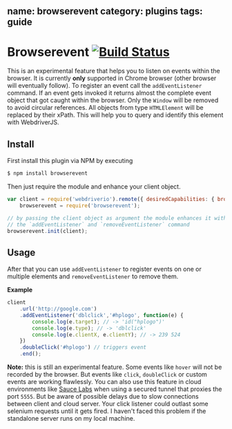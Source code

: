 name: browserevent
category: plugins
tags: guide
---

Browserevent [![Build Status](https://travis-ci.org/webdriverjs/browserevent.svg?branch=master)](https://travis-ci.org/webdriverjs/browserevent)
============

This is an experimental feature that helps you to listen on events within the browser. It
is currently **only** supported in Chrome browser (other browser will eventually follow).
To register an event call the `addEventListener` command. If an event gets invoked it returns
almost the complete event object that got caught within the browser. Only the `Window` will
be removed to avoid circular references. All objects from type `HTMLElement` will be
replaced by their xPath. This will help you to query and identify this element with WebdriverJS.

## Install

First install this plugin via NPM by executing

```sh
$ npm install browserevent
```

Then just require the module and enhance your client object.

```js
var client = require('webdriverio').remote({ desiredCapabilities: { browserName: 'chrome' } }),
    browserevent = require('browserevent');

// by passing the client object as argument the module enhances it with
// the `addEventListener` and `removeEventListener` command
browserevent.init(client);
```

## Usage

After that you can use `addEventListener` to register events on one or multiple elements
and `removeEventListener` to remove them.

**Example**

```js
client
    .url('http://google.com')
    .addEventListener('dblclick','#hplogo', function(e) {
        console.log(e.target); // -> 'id("hplogo")'
        console.log(e.type); // -> 'dblclick'
        console.log(e.clientX, e.clientY); // -> 239 524
    })
    .doubleClick('#hplogo') // triggers event
    .end();
```

**Note:** this is still an experimental feature. Some events like `hover` will not be recorded
by the browser. But events like `click`, `doubleClick` or custom events are working flawlessly.
You can also use this feature in cloud environments like [Sauce Labs](https://saucelabs.com)
when using a secured tunnel that proxies the port `5555`. But be aware of possible delays due
to slow connections between client and cloud server. Your click listener could outlast some
selenium requests until it gets fired. I haven't faced this problem if the standalone server
runs on my local machine.